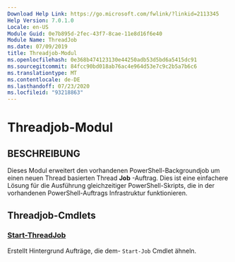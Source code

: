 ```yaml
---
Download Help Link: https://go.microsoft.com/fwlink/?linkid=2113345
Help Version: 7.0.1.0
Locale: en-US
Module Guid: 0e7b895d-2fec-43f7-8cae-11e8d16f6e40
Module Name: ThreadJob
ms.date: 07/09/2019
title: Threadjob-Modul
ms.openlocfilehash: 0e368b474123130e44250adb53d5bd6a5415dc91
ms.sourcegitcommit: 84fcc90bd018ab76ac4e964d53e7c9c2b5a7b6c6
ms.translationtype: MT
ms.contentlocale: de-DE
ms.lasthandoff: 07/23/2020
ms.locfileid: "93218863"
---
```

# Threadjob-Modul

## BESCHREIBUNG
Dieses Modul erweitert den vorhandenen PowerShell-Backgroundjob um einen neuen Thread basierten Thread **Job** -Auftrag. Dies ist eine einfachere Lösung für die Ausführung gleichzeitiger PowerShell-Skripts, die in der vorhandenen PowerShell-Auftrags Infrastruktur funktionieren.

## Threadjob-Cmdlets

### [Start-ThreadJob](Start-ThreadJob.md)
Erstellt Hintergrund Aufträge, die dem- `Start-Job` Cmdlet ähneln.
